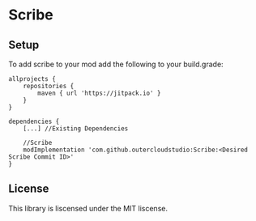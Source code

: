 # Scribe

## Setup

To add scribe to your mod add the following to your build.grade:

```
allprojects {
	repositories {
		maven { url 'https://jitpack.io' }
	}
}

dependencies {
	[...] //Existing Dependencies

	//Scribe
	modImplementation 'com.github.outercloudstudio:Scribe:<Desired Scribe Commit ID>'
}
```

## License

This library is liscensed under the MIT liscense.

